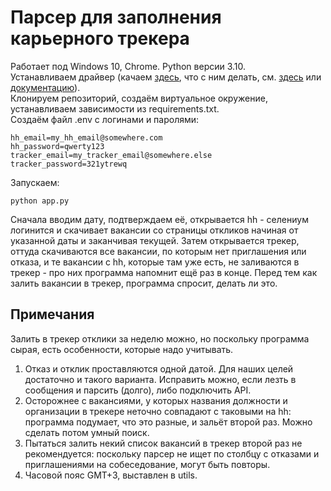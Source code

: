 # Парсер для заполнения карьерного трекера
Работает под Windows 10, Chrome. Python версии 3.10.  
Устанавливаем драйвер (качаем [здесь](https://sites.google.com/chromium.org/driver/), что с ним делать, см. [здесь](https://selenium-python.com/install-chromedriver-chrome) или [документацию](https://selenium-python.readthedocs.io/installation.html)).  
Клонируем репозиторий, создаём виртуальное окружение, устанавливаем зависимости из requirements.txt.  
Создаём файл .env с логинами и паролями:
```
hh_email=my_hh_email@somewhere.com
hh_password=qwerty123
tracker_email=my_tracker_email@somewhere.else
tracker_password=321ytrewq
```
Запускаем:
```
python app.py
```
Сначала вводим дату, подтверждаем её, открывается hh - селениум логинится и скачивает вакансии со страницы откликов начиная от указанной даты и заканчивая текущей. Затем открывается трекер, оттуда скачиваются все вакансии, по которым нет приглашения или отказа, и те вакансии с hh, которые там уже есть, не заливаются в трекер - про них программа напомнит ещё раз в конце. Перед тем как залить вакансии в трекер, программа спросит, делать ли это.

## Примечания
Залить в трекер отклики за неделю можно, но поскольку программа сырая, есть особенности, которые надо учитывать.
1. Отказ и отклик проставляются одной датой. Для наших целей достаточно и такого варианта. Исправить можно, если лезть в сообщения и парсить (долго), либо подключить API.
2. Осторожнее с вакансиями, у которых названия должности и организации в трекере неточно совпадают с таковыми на hh: программа подумает, что это разные, и зальёт второй раз. Можно сделать потом умный поиск.
3. Пытаться залить некий список вакансий в трекер второй раз не рекомендуется: поскольку парсер не ищет по столбцу с отказами и приглашениями на собеседование, могут быть повторы.
4. Часовой пояс GMT+3, выставлен в utils.
